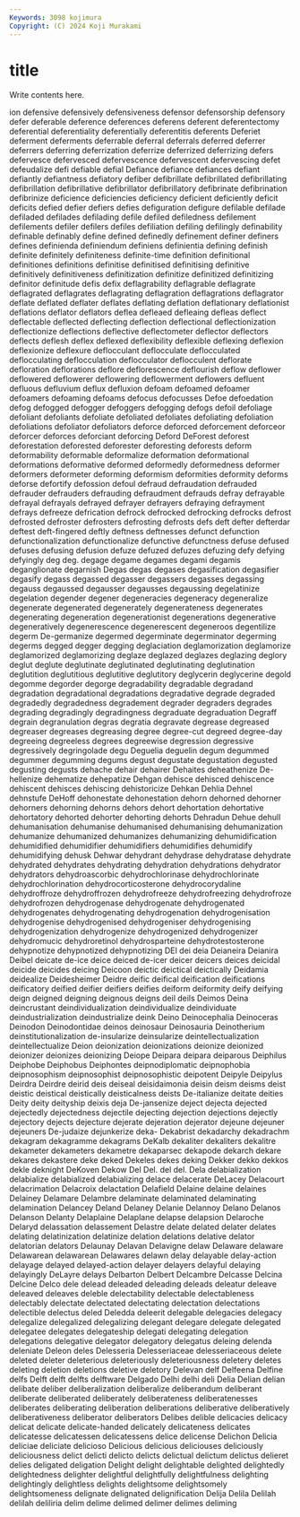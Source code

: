```yaml
---
Keywords: 3098 kojimura
Copyright: (C) 2024 Koji Murakami
---
```


# title

Write contents here.



ion defensive defensively defensiveness defensor defensorship defensory
defer deferable deference deferences deferens deferent deferentectomy deferential deferentiality deferentially
deferentitis deferents Deferiet deferment deferments deferrable deferral deferrals deferred deferrer
deferrers deferring deferrization deferrize deferrized deferrizing defers defervesce defervesced defervescence
defervescent defervescing defet defeudalize defi defiable defial Defiance defiance defiances
defiant defiantly defiantness defiatory defiber defibrillate defibrillated defibrillating defibrillation defibrillative
defibrillator defibrillatory defibrinate defibrination defibrinize deficience deficiencies deficiency deficient deficiently
deficit deficits defied defier defiers defies defiguration defigure defilable defilade
defiladed defilades defilading defile defiled defiledness defilement defilements defiler defilers
defiles defiliation defiling defilingly definability definable definably define defined definedly
definement definer definers defines definienda definiendum definiens definientia defining definish
definite definitely definiteness definite-time definition definitional definitiones definitions definitise definitised
definitising definitive definitively definitiveness definitization definitize definitized definitizing definitor definitude
defis defix deflagrability deflagrable deflagrate deflagrated deflagrates deflagrating deflagration deflagrations
deflagrator deflate deflated deflater deflates deflating deflation deflationary deflationist deflations
deflator deflators deflea defleaed defleaing defleas deflect deflectable deflected deflecting
deflection deflectional deflectionization deflectionize deflections deflective deflectometer deflector deflectors deflects
deflesh deflex deflexed deflexibility deflexible deflexing deflexion deflexionize deflexure deflocculant
deflocculate deflocculated deflocculating deflocculation deflocculator deflocculent deflorate defloration deflorations deflore
deflorescence deflourish deflow deflower deflowered deflowerer deflowering deflowerment deflowers defluent
defluous defluvium deflux defluxion defoam defoamed defoamer defoamers defoaming defoams
defocus defocusses Defoe defoedation defog defogged defogger defoggers defogging defogs
defoil defoliage defoliant defoliants defoliate defoliated defoliates defoliating defoliation defoliations
defoliator defoliators deforce deforced deforcement deforceor deforcer deforces deforciant deforcing
Deford DeForest deforest deforestation deforested deforester deforesting deforests deform deformability
deformable deformalize deformation deformational deformations deformative deformed deformedly deformedness deformer
deformers deformeter deforming deformism deformities deformity deforms deforse defortify defossion
defoul defraud defraudation defrauded defrauder defrauders defrauding defraudment defrauds defray
defrayable defrayal defrayals defrayed defrayer defrayers defraying defrayment defrays defreeze
defrication defrock defrocked defrocking defrocks defrost defrosted defroster defrosters defrosting
defrosts defs deft defter defterdar deftest deft-fingered deftly deftness deftnesses
defunct defunction defunctionalization defunctionalize defunctive defunctness defuse defused defuses defusing
defusion defuze defuzed defuzes defuzing defy defying defyingly deg deg.
degage degame degames degami degamis deganglionate degarnish Degas degas degases
degasification degasifier degasify degass degassed degasser degassers degasses degassing degauss
degaussed degausser degausses degaussing degelatinize degelation degender degener degeneracies degeneracy
degeneralize degenerate degenerated degenerately degenerateness degenerates degenerating degeneration degenerationist degenerations
degenerative degeneratively degenerescence degenerescent degeneroos degentilize degerm De-germanize degermed degerminate
degerminator degerming degerms degged degger degging deglaciation deglamorization deglamorize deglamorized
deglamorizing deglaze deglazed deglazes deglazing deglory deglut deglute deglutinate deglutinated
deglutinating deglutination deglutition deglutitious deglutitive deglutitory deglycerin deglycerine degold degomme
degorder degorge degradability degradable degradand degradation degradational degradations degradative degrade
degraded degradedly degradedness degradement degrader degraders degrades degrading degradingly degradingness
degraduate degraduation Degraff degrain degranulation degras degratia degravate degrease degreased
degreaser degreases degreasing degree degree-cut degreed degree-day degreeing degreeless degrees
degreewise degression degressive degressively degringolade degu Deguelia deguelin degum degummed
degummer degumming degums degust degustate degustation degusted degusting degusts dehache
dehair dehairer Dehaites deheathenize De-hellenize dehematize dehepatize Dehgan dehisce dehisced
dehiscence dehiscent dehisces dehiscing dehistoricize Dehkan Dehlia Dehnel dehnstufe DeHoff
dehonestate dehonestation dehorn dehorned dehorner dehorners dehorning dehorns dehors dehort
dehortation dehortative dehortatory dehorted dehorter dehorting dehorts Dehradun Dehue dehull
dehumanisation dehumanise dehumanised dehumanising dehumanization dehumanize dehumanized dehumanizes dehumanizing dehumidification
dehumidified dehumidifier dehumidifiers dehumidifies dehumidify dehumidifying dehusk Dehwar dehydrant dehydrase
dehydratase dehydrate dehydrated dehydrates dehydrating dehydration dehydrations dehydrator dehydrators dehydroascorbic
dehydrochlorinase dehydrochlorinate dehydrochlorination dehydrocorticosterone dehydrocorydaline dehydroffroze dehydroffrozen dehydrofreeze dehydrofreezing dehydrofroze
dehydrofrozen dehydrogenase dehydrogenate dehydrogenated dehydrogenates dehydrogenating dehydrogenation dehydrogenisation dehydrogenise dehydrogenised
dehydrogeniser dehydrogenising dehydrogenization dehydrogenize dehydrogenized dehydrogenizer dehydromucic dehydroretinol dehydrosparteine dehydrotestosterone
dehypnotize dehypnotized dehypnotizing DEI dei deia Deianeira Deianira Deibel deicate
de-ice deice deiced de-icer deicer deicers deices deicidal deicide deicides
deicing Deicoon deictic deictical deictically Deidamia deidealize Deidesheimer Deidre deific
deifical deification deifications deificatory deified deifier deifiers deifies deiform deiformity
deify deifying deign deigned deigning deignous deigns deil deils Deimos
Deina deincrustant deindividualization deindividualize deindividuate deindustrialization deindustrialize deink Deino Deinocephalia
Deinoceras Deinodon Deinodontidae deinos deinosaur Deinosauria Deinotherium deinstitutionalization de-insularize deinsularize
deintellectualization deintellectualize Deion deionization deionizations deionize deionized deionizer deionizes deionizing
Deiope Deipara deipara deiparous Deiphilus Deiphobe Deiphobus Deiphontes deipnodiplomatic deipnophobia
deipnosophism deipnosophist deipnosophistic deipotent Deipyle Deipylus Deirdra Deirdre deirid deis
deiseal deisidaimonia deisin deism deisms deist deistic deistical deistically deisticalness
deists De-italianize deitate deities Deity deity deityship deixis deja De-jansenize
deject dejecta dejected dejectedly dejectedness dejectile dejecting dejection dejections dejectly
dejectory dejects dejecture dejerate dejeration dejerator dejeune dejeuner dejeuners De-judaize
dejunkerize deka- Dekabrist dekadarchy dekadrachm dekagram dekagramme dekagrams DeKalb dekaliter
dekaliters dekalitre dekameter dekameters dekametre dekaparsec dekapode dekarch dekare dekares
dekastere deke deked Dekeles dekes deking Dekker dekko dekkos dekle
deknight DeKoven Dekow Del Del. del del. Dela delabialization delabialize
delabialized delabializing delace delacerate DeLacey Delacourt delacrimation Delacroix delactation Delafield
Delaine delaine delaines Delainey Delamare Delambre delaminate delaminated delaminating delamination
Delancey Deland Delaney Delanie Delannoy Delano Delanos Delanson Delanty Delaplaine
Delaplane delapse delapsion Delaroche Delaryd delassation delassement Delastre delate delated
delater delates delating delatinization delatinize delation delations delative delator delatorian
delators Delaunay Delavan Delavigne delaw Delaware delaware Delawarean delawarean Delawares
delawn delay delayable delay-action delayage delayed delayed-action delayer delayers delayful
delaying delayingly DeLayre delays Delbarton Delbert Delcambre Delcasse Delcina Delcine
Delco dele delead deleaded deleading deleads deleatur deleave deleaved deleaves
deleble delectability delectable delectableness delectably delectate delectated delectating delectation delectations
delectible delectus deled Deledda deleerit delegable delegacies delegacy delegalize delegalized
delegalizing delegant delegare delegate delegated delegatee delegates delegateship delegati delegating
delegation delegations delegative delegator delegatory delegatus deleing delenda deleniate Deleon
deles Delesseria Delesseriaceae delesseriaceous delete deleted deleter deleterious deleteriously deleteriousness
deletery deletes deleting deletion deletions deletive deletory Delevan delf Delfeena
Delfine delfs Delft delft delfts delftware Delgado Delhi delhi deli
Delia Delian delian delibate deliber deliberalization deliberalize deliberandum deliberant deliberate
deliberated deliberately deliberateness deliberatenesses deliberates deliberating deliberation deliberations deliberative deliberatively
deliberativeness deliberator deliberators Delibes delible delicacies delicacy delicat delicate delicate-handed
delicately delicateness delicates delicatesse delicatessen delicatessens delice delicense Delichon Delicia
deliciae deliciate delicioso Delicious delicious deliciouses deliciously deliciousness delict delicti
delicto delicts delictual delictum delictus delieret delies deligated deligation Delight
delight delightable delighted delightedly delightedness delighter delightful delightfully delightfulness delighting
delightingly delightless delights delightsome delightsomely delightsomeness delignate delignated delignification Delija
Delila Delilah delilah deliliria delim delime delimed delimer delimes deliming
